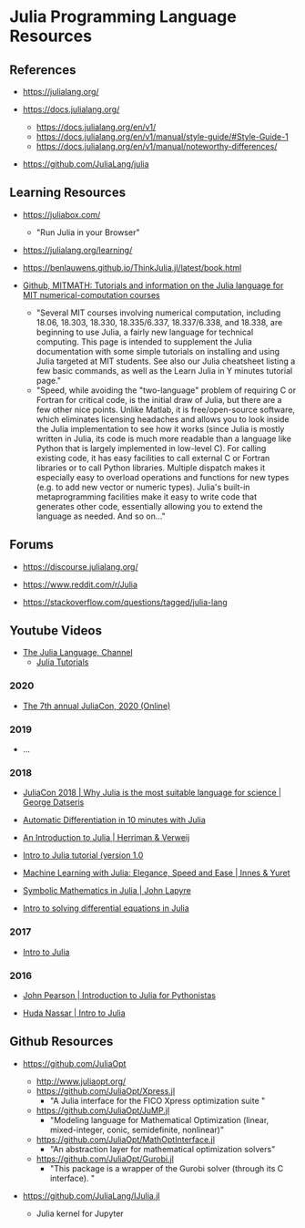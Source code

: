 # Julia Programming Language Resources


## References
- https://julialang.org/

- https://docs.julialang.org/
  + https://docs.julialang.org/en/v1/
  + https://docs.julialang.org/en/v1/manual/style-guide/#Style-Guide-1
  + https://docs.julialang.org/en/v1/manual/noteworthy-differences/

- https://github.com/JuliaLang/julia


## Learning Resources
- https://juliabox.com/
  + "Run Julia in your Browser"

- https://julialang.org/learning/

- https://benlauwens.github.io/ThinkJulia.jl/latest/book.html

- [Github, MITMATH: Tutorials and information on the Julia language for MIT numerical-computation courses](https://github.com/mitmath/julia-mit)
  + "Several MIT courses involving numerical computation, including 18.06, 18.303, 18.330, 18.335/6.337, 18.337/6.338, and 18.338, are beginning to use Julia, a fairly new language for technical computing. This page is intended to supplement the Julia documentation with some simple tutorials on installing and using Julia targeted at MIT students. See also our Julia cheatsheet listing a few basic commands, as well as the Learn Julia in Y minutes tutorial page."
  + "Speed, while avoiding the "two-language" problem of requiring C or Fortran for critical code, is the initial draw of Julia, but there are a few other nice points. Unlike Matlab, it is free/open-source software, which eliminates licensing headaches and allows you to look inside the Julia implementation to see how it works (since Julia is mostly written in Julia, its code is much more readable than a language like Python that is largely implemented in low-level C). For calling existing code, it has easy facilities to call external C or Fortran libraries or to call Python libraries. Multiple dispatch makes it especially easy to overload operations and functions for new types (e.g. to add new vector or numeric types). Julia's built-in metaprogramming facilities make it easy to write code that generates other code, essentially allowing you to extend the language as needed. And so on..."



## Forums
- https://discourse.julialang.org/

- https://www.reddit.com/r/Julia

- https://stackoverflow.com/questions/tagged/julia-lang


## Youtube Videos

- [The Julia Language, Channel](https://www.youtube.com/channel/UC9IuUwwE2xdjQUT_LMLONoA)
  + [Julia Tutorials](https://www.youtube.com/playlist?list=PLP8iPy9hna6SCcFv3FvY_qjAmtTsNYHQE)

### 2020

- [The 7th annual JuliaCon, 2020 (Online)](https://www.youtube.com/watch?v=IAF8DjrQSSk&list=PLP8iPy9hna6Tl2UHTrm4jnIYrLkIcAROR)


### 2019 
- ...


### 2018
- [JuliaCon 2018 | Why Julia is the most suitable language for science | George Datseris](https://www.youtube.com/watch?v=7y-ahkUsIrY) 

- [Automatic Differentiation in 10 minutes with Julia](https://www.youtube.com/watch?v=vAp6nUMrKYg)

- [An Introduction to Julia | Herriman & Verweij](https://www.youtube.com/watch?v=cPYgipsg4DM)

- [Intro to Julia tutorial (version 1.0](https://www.youtube.com/watch?v=8h8rQyEpiZA)
  
- [Machine Learning with Julia: Elegance, Speed and Ease | Innes & Yuret](https://www.youtube.com/watch?v=21_wokgnNog)

-  [Symbolic Mathematics in Julia | John Lapyre](https://www.youtube.com/watch?v=M742_73edLA)

- [Intro to solving differential equations in Julia](https://www.youtube.com/watch?v=KPEqYtEd-zY)


### 2017
- [Intro to Julia](https://www.youtube.com/watch?v=4igzy3bGVkQ)


### 2016
- [John Pearson | Introduction to Julia for Pythonistas](https://www.youtube.com/watch?v=Cj6bjqS5otM)

- [Huda Nassar | Intro to Julia](https://www.youtube.com/watch?v=8mZRIRHAZfo)




## Github Resources

- https://github.com/JuliaOpt
  + http://www.juliaopt.org/
  + https://github.com/JuliaOpt/Xpress.jl
    * "A Julia interface for the FICO Xpress optimization suite "
  + https://github.com/JuliaOpt/JuMP.jl
    * "Modeling language for Mathematical Optimization (linear, mixed-integer, conic, semidefinite, nonlinear)"
  + https://github.com/JuliaOpt/MathOptInterface.jl
    * "An abstraction layer for mathematical optimization solvers"
  + https://github.com/JuliaOpt/Gurobi.jl
    * "This package is a wrapper of the Gurobi solver (through its C interface). "

- https://github.com/JuliaLang/IJulia.jl
  + Julia kernel for Jupyter 
